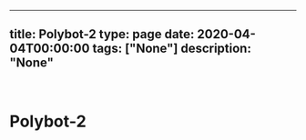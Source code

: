 
---
title: Polybot-2
type: page
date: 2020-04-04T00:00:00
tags: ["None"]
description: "None"
---


<br>

# Polybot-2
